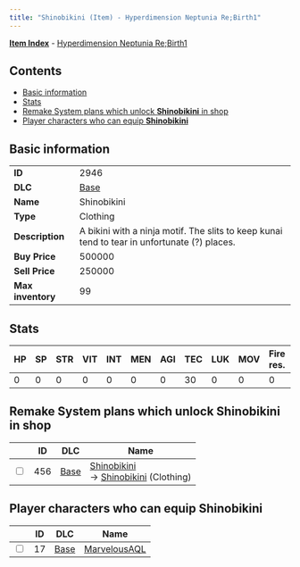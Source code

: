 ```yaml
---
title: "Shinobikini (Item) - Hyperdimension Neptunia Re;Birth1"
---
```


[**Item Index**](/neptunia/rb1/item/index.html) - [Hyperdimension Neptunia Re;Birth1](/neptunia/rb1)

## Contents

- [Basic information](#basic-information)
- [Stats](#stats)
- [Remake System plans which unlock **Shinobikini** in shop](#remake-system-plans-which-unlock-shinobikini-in-shop)
- [Player characters who can equip **Shinobikini**](#player-characters-who-can-equip-shinobikini)

## Basic information

|   |   |
| -- | -- |
| **ID** | 2946 |
| **DLC** | [Base](/neptunia/rb1/dlc/1-base.html) |
| **Name** | Shinobikini |
| **Type** | Clothing |
| **Description** | A bikini with a ninja motif. The slits to keep kunai tend to tear in unfortunate (?) places. |
| **Buy Price** | 500000 |
| **Sell Price** | 250000 |
| **Max inventory** | 99 |


## Stats

| HP | SP | STR | VIT | INT | MEN | AGI | TEC | LUK | MOV | Fire res. | Ice res. | Wind res. | Lightning res. |
| -- | -- | --- | --- | --- | --- | --- | --- | --- | --- | --------- | -------- | --------- | -------------- |
| 0 | 0 | 0 | 0 | 0 | 0 | 0 | 30 | 0 | 0 | 0 | 0 | 0 | 0 |


## Remake System plans which unlock **Shinobikini** in shop

|    | ID | DLC | Name |
| -- | -- | --- | ---- |
| <input type="checkbox" id="rb1-remake-1-456" class="trackbox" /> | 456 | [Base](/neptunia/rb1/dlc/1-base.html) | [Shinobikini](/neptunia/rb1/remake/1-456-shinobikini.html)<br /> → [Shinobikini](/neptunia/rb1/item/1-2946-shinobikini.html) (Clothing) |


## Player characters who can equip **Shinobikini**

|    | ID | DLC | Name |
| -- | -- | --- | ---- |
| <input type="checkbox" id="rb1-player-1-17" class="trackbox" /> | 17 | [Base](/neptunia/rb1/dlc/1-base.html) | [MarvelousAQL](/neptunia/rb1/player/1-17-marvelousaql.html) |
